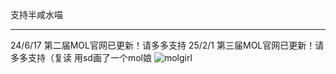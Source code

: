 支持半咸水喵
_____________
24/6/17 第二届MOL官网已更新！请多多支持
25/2/1 第三届MOL官网已更新！请多多支持（复读
用sd画了一个mol娘
![molgirl](https://github.com/user-attachments/assets/d17e3ac9-6725-4b4b-80b2-0245c9b0cec7)
